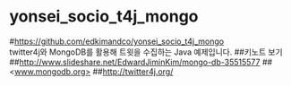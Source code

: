 yonsei_socio_t4j_mongo
======================
#<https://github.com/edkimandco/yonsei_socio_t4j_mongo>  
twitter4j와 MongoDB를 활용해 트윗을 수집하는 Java 예제입니다.
##키노트 보기
##<http://www.slideshare.net/EdwardJiminKim/mongo-db-35515577>
##<www.mongodb.org>
##<http://twitter4j.org/>
